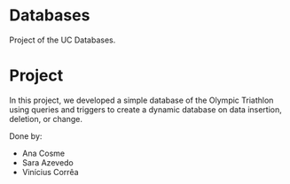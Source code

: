 # Databases
Project of the UC Databases. 

# Project
In this project, we developed a simple database of the Olympic Triathlon using queries and triggers to create a dynamic database on data insertion, deletion, or change.

Done by:
- Ana Cosme
- Sara Azevedo
- Vinícius Corrêa
